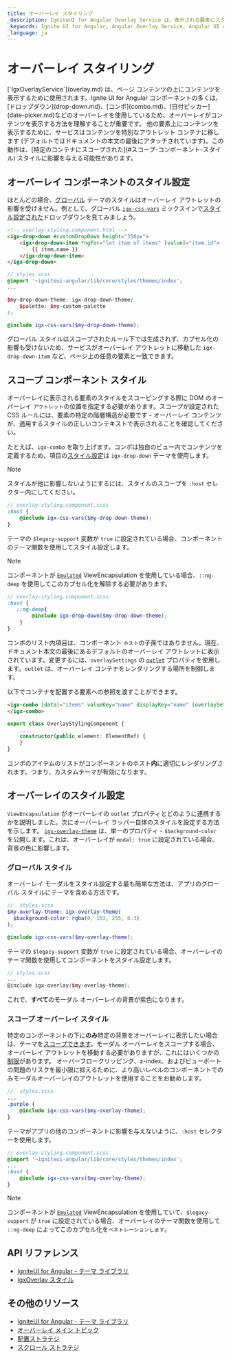 ```yaml
---
title: オーバーレイ スタイリング
_description: IgniteUI for Angular Overlay Service は、表示される要素にスタイルを適切に適用およびスコープする方法についての詳細なチュートリアル。
_keywords: Ignite UI for Angular, Angular Overlay Service, Angular UI controls, Overlay Service, View Encapsulation Example, Sass scoped styles in Angular, web widgets, UI widgets, Angular, Native Angular Components Suite, Native Angular Controls, Native Angular Components Library
_language: ja
---
```


# オーバーレイ スタイリング
<p class="highlight">
[`IgxOverlayService`](overlay.md) は、ページ コンテンツの上にコンテンツを表示するために使用されます。Ignite UI for Angular コンポーネントの多くは、[ドロップダウン](drop-down.md)、[コンボ](combo.md)、[日付ピッカー](date-picker.md)などのオーバーレイを使用しているため、オーバーレイがコンテンツを表示する方法を理解することが重要です。
他の要素上にコンテンツを表示するために、サービスはコンテンツを特別なアウトレット コンテナに移します (デフォルトではドキュメントの本文の最後にアタッチされています)。この動作は、[特定のコンテナにスコープされた](#スコープ-コンポーネント-スタイル) スタイルに影響を与える可能性があります。
</p>
<div class="divider--half"></div>

## オーバーレイ コンポーネントのスタイル設定

ほとんどの場合、[グローバル](themes/global-theme.md) テーマのスタイルはオーバーレイ アウトレットの影響を受けません。例として、グローバル [`igx-css-vars`]({environment:sassApiUrl}/index.html#mixin-igx-css-vars) ミックスインで[スタイル設定された](drop-down.md#スタイル設定)ドロップダウンを見てみましょう。

```html
<!-- overlay-styling.component.html -->
<igx-drop-down #customDropDown height="350px">
    <igx-drop-down-item *ngFor="let item of items" [value]="item.id">
        {{ item.name }}
    </igx-drop-down-item>
</igx-drop-down>
```

```scss
// styles.scss
@import '~igniteui-angular/lib/core/styles/themes/index';
...

$my-drop-down-theme: igx-drop-down-theme(
    $palette: $my-custom-palette
);

@include igx-css-vars($my-drop-down-theme);
```

グローバル スタイルはスコープされたルール下では生成されず、カプセル化の影響も受けないため、サービスがオーバーレイ アウトレットに移動した `igx-drop-down-item` など、ページ上の任意の要素と一致できます。

## スコープ コンポーネント スタイル

オーバーレイに表示される要素のスタイルをスコーピングする際に DOM のオーバーレイ `アウトレット`の位置を指定する必要があります。スコープが設定された CSS ルールには、要素の特定の階層構造が必要です - オーバーレイ コンテンツが、適用するスタイルの正しいコンテキストで表示されることを確認してください。

たとえば、`igx-combo` を取り上げます。コンボは独自のビュー内でコンテンツを定義するため、項目の[スタイル設定](combo.md#スタイル設定)は `igx-drop-down` テーマを使用します。

> [!NOTE]
> スタイルが他に影響しないようにするには、スタイルのスコープを `:host` セレクター内にしてください。

```scss
// overlay-styling.component.scss
:host {
    @include igx-css-vars($my-drop-down-theme);
}
```

テーマの `$legacy-support` 変数が `true` に設定されている場合、コンポーネントのテーマ関数を使用してスタイル設定します。

>[!NOTE]
>コンポーネントが [`Emulated`](./themes/component-themes.md#表示のカプセル化) ViewEncapsulation を使用している場合、`::ng-deep` を使用してこのカプセル化を解除する必要があります。

```scss
// overlay-styling.component.scss
:host {
   ::ng-deep{ 
        @include igx-drop-down($my-drop-down-theme);
    }
}
```

コンボのリスト内項目は、コンポーネント `ホスト`の子孫ではありません。現在、ドキュメント本文の最後にあるデフォルトのオーバーレイ アウトレットに表示されています。変更するには、`overlaySettings` の [`outlet`]({environment:angularApiUrl}/interfaces/overlaysettings.html#outlet) プロパティを使用します。`outlet` は、オーバーレイ コンテナをレンダリングする場所を制御します。

以下でコンテナを配置する要素への参照を渡すことができます。

```html
<igx-combo [data]="items" valueKey="name" displayKey="name" [overlaySettings]="{ outlet: element, modal: true }">
</igx-combo>
```

```typescript
export class OverlayStylingComponent {
    ...
    constructor(public element: ElementRef) {
    }
}
```

コンボのアイテムのリストがコンポーネントのホスト**内**に適切にレンダリングされます。つまり、カスタムテーマが有効になります。


<code-view style="height: 400px" 
           data-demos-base-url="{environment:demosBaseUrl}" 
           iframe-src="{environment:demosBaseUrl}/interactions/overlay-styling-simple" >
</code-view>


## オーバーレイのスタイル設定

`ViewEncapsulation` がオーバーレイの `outlet` プロパティとどのように連携するかを説明しました。次にオーバーレイ ラッパー自体のスタイルを設定する方法を示します。
[`igx-overlay-theme`]({environment:sassApiUrl}/index.html#function-igx-overlay-theme) は、単一のプロパティ - `$background-color` を公開します。これは、オーバーレイが `modal: true` に設定されている場合、背景の色に影響します。

### グローバル スタイル

オーバーレイ モーダルをスタイル設定する最も簡単な方法は、アプリのグローバル スタイルにテーマを含める方法です。

```scss
//  styles.scss
$my-overlay-theme: igx-overlay-theme(
  $background-color: rgba(0, 153, 255, 0.3)
);

@include igx-css-vars($my-overlay-theme);
```

テーマの `$legacy-support` 変数が `true` に設定されている場合、オーバーレイのテーマ関数を使用してコンポーネントをスタイル設定します。

```scss
// styles.scss
...
@include igx-overlay($my-overlay-theme);
```        

これで、**すべて**のモーダル オーバーレイの背景が紫色になります。

### スコープ オーバーレイ スタイル

特定のコンポーネントの下に**のみ**特定の背景をオーバーレイに表示したい場合は、テーマを[スコープできます](#スコープ-コンポーネント-スタイル)。モーダル オーバーレイをスコープする場合、オーバーレイ アウトレットを移動する必要がありますが、これにはいくつかの[制限](overlay.md#前提事項と制限)があります。
オーバーフロークリッピング、z-index、およびビューポートの問題のリスクを最小限に抑えるために、より高いレベルのコンポーネントでのみモーダルオーバーレイのアウトレットを使用することをお勧めします。

```scss
//  styles.scss
...
.purple {
    @include igx-css-vars($my-overlay-theme);
}
```

テーマがアプリの他のコンポーネントに影響を与えないように、`:host` セレクターを使用します。

```scss
// overlay-styling.component.scss
@import '~igniteui-angular/lib/core/styles/themes/index';
...
:host {
    @include igx-css-vars($my-overlay-theme);
}
```

>[!NOTE]
>コンポーネントが [`Emulated`](./themes/component-themes.md#表示のカプセル化) ViewEncapsulation を使用していて、`$legacy-support` が `true` に設定されている場合、オーバーレイのテーマ関数を使用して `::ng-deep` によってこのカプセル化を`ペネトレーションします`。

## API リファレンス
* [IgniteUI for Angular - テーマ ライブラリ](themes/index.md)
* [IgxOverlay スタイル]({environment:sassApiUrl}/index.html#function-igx-overlay-theme)

## その他のリソース
* [IgniteUI for Angular - テーマ ライブラリ](themes/index.md)
* [オーバーレイ メイン トピック](overlay.md)
* [配置ストラテジ](overlay-position.md)
* [スクロール ストラテジ](overlay-scroll.md)
